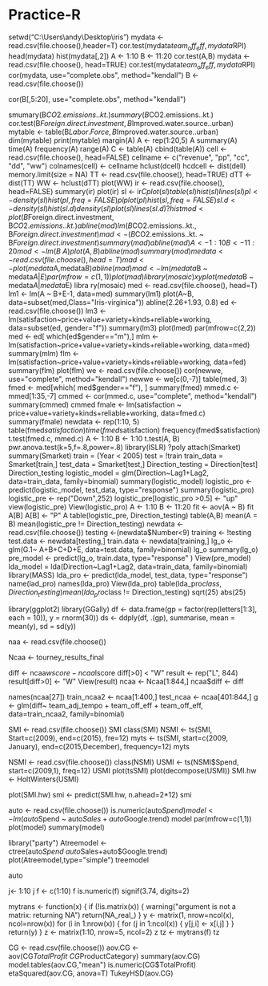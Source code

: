 # Practice-R
setwd(“C:\\Users\\andy\\Desktop\\iris”)
mydata <- read.csv(file.choose(),header=T)
cor.test(mydata$team_off_eff,mydata$RPI)
head(mydata)
hist(mydata[,2])
A <- 1:10
B <- 11:20
cor.test(A,B)
mydata <- read.csv(file.choose(), head=TRUE)
cor.test(mydata$team_off_eff,mydata$RPI)
cor(mydata, use="complete.obs", method="kendall")
B <- read.csv(file.choose())

cor(B[,5:20], use="complete.obs", method="kendall")

smumary(B$CO2.emissions..kt.)
summary(B$CO2.emissions..kt.)
cor.test(B$Foreign.direct.investment,B$Improved.water.source..urban)
mytable <- table(B$Labor.Force,B$Improved.water.source..urban)
dim(mytable)
print(mytable)
margin(A)
A <- rep(1:20,5)
A
summary(A)
time(A)
frequency(A)
range(A)
C <- table(A)
cbind(table(A))
cell <- read.csv(file.choose(), head=FALSE)
cellname <- c("revenue", "pp", "cc", "dd", "ww")
colnames(cell) <- cellname
hclust(dcell)
hcdcell <- dist(dell)
memory.limit(size = NA)
TT <- read.csv(file.choose(), head=TRUE)
dTT <- dist(TT)
WW <- hclust(dTT)
plot(WW)
ir <- read.csv(file.choose(), head=FALSE)
summary(ir)
plot(ir)
sl <- ir$C
plot(sl)
table(sl)
hist(sl)
lines(sl)
pl <- density(sl)
hist(pl, freq=FALSE)
pl
plot(pl)
hist(sl, freq=FALSE)
sl.d <- density(sl)
hist(sl.d)
density(sl)
plot(sl)
lines(sl.d)
?hist
mod <plot(B$Foreign.direct.investment, B$CO2.emissions..kt.)
abline(mod)
lm(B$CO2.emissions..kt., B$Foreign.direct.investment)
mad <- (B$CO2.emissions..kt. ~ B$Foreign.direct.investment)
summary(mad)
abline(mad)
A <- 1:10
B <- 11:20
mod <- lm(B~A)
plot(A,B)
abline(mod)
summary(mod)
medata <- read.csv(file.choose(), head= T)
mad <- plot(medata$A,medata$B)
abline(mad)
mad <- lm(medata$B ~ medata$A | E)
par(mfrow=c(1,1))
plot(mad)
library(mosaic)
xyplot(medata$B ~ medata$A | medata$E)
libra ry(mosaic)
med <- read.csv(file.choose(), head=T)
lm1 <- lm(A ~ B+E-1, data=med)
summary(lm1)
plot(A~B, data=subset(med,Class="Iris-virginica"))
abline(2.26+1.93, 0.8)
ed <- read.csv(file.choose())
lm3 <- lm(satisfaction~price+value+variety+kinds+reliable+working, data=subset(ed, gender="f"))
summary(lm3)
plot(lmed)
par(mfrow=c(2,2))
med <- ed[ which(ed$gender=="m"),]
mlm <- lm(satisfaction~price+value+variety+kinds+reliable+working, data=med)
summary(mlm)
flm <- lm(satisfaction~price+value+variety+kinds+reliable+working, data=fed)
summary(flm)
plot(flm)
we <- read.csv(file.choose())
cor(newwe, use="complete", method="kendall")
newwe <- we[c(0,-7)]
table(med, 3)
fmed <- med[which( med$gender=="f"), ]
summary(fmed)
mmed.c <- mmed[1:35,-7]
cmmed <- cor(mmed.c, use="complete", method="kendall")
summary(cmmed)
cmmed
fmale <- lm(satisfaction ~ price+value+variety+kinds+reliable+working, data=fmed.c)
summary(fmale)
newdata <- rep(1:10, 5)
table(fmed$satisfaction)
time(fmed$satisfaction)
frequency(fmed$satisfaction)
t.test(fmed.c, mmed.c)
A <- 1:10
B <- 1:10
t.test(A, B)
pwr.anova.test(k=5,f=.8,power=.8)
library(ISLR)
?poly
attach(Smarket)
summary(Smarket)
train = (Year < 2005)
test = !train
train_data = Smarket[train,]
test_data = Smarket[test,]
Direction_testing = Direction[test]
Direction_testing
logistic_model = glm(Direction~Lag1+Lag2, data=train_data, family=binomial)
summary(logistic_model)
logistic_pro <- predict(logistic_model, test_data, type="response")
summary(logistic_pro)
logistic_pre <- rep("Down",252)
logistic_pre[logistic_pro >0.5] <- "up"
view(logistic_pre)
View(logistic_pro)
A <- 1:10
B <- 11:20
fit <- aov(A ~ B)
fit
A[B]
A[B] <- "P"
A
table(logistic_pre, Direction_testing)
table(A,B)
mean(A = B)
mean(logistic_pre != Direction_testing)
newdata <- read.csv(file.choose())
testing <-(newdata$Number<9)
training <- !testing
test.data <- newdata[testing,]
train.data <- newdata[training,]
lg_o <- glm(G.1~ A+B+C+D+E, data=test.data, family=binomial)
lg_o
summary(lg_o)
pre_model <- predict(lg_o, train.data, type="response" )
View(pre_model)
lda_model = lda(Direction~Lag1+Lag2, data=train_data, family=binomial)
library(MASS)
lda_pro <- predict(lda_model, test_data, type="response")
name(lad_pro)
names(lda_pro)
View(lda_pro)
table(lda_pro$class, Direction_testing)
mean(lda_pro$class != Direction_testing)
sqrt(25)
abs(25)



library(ggplot2)
library(GGally)
df <- data.frame(gp = factor(rep(letters[1:3], each = 10)),
                 y = rnorm(30))
ds <- ddply(df, .(gp), summarise, mean = mean(y), sd = sd(y))

naa <- read.csv(file.choose())

Ncaa <- tourney_results_final

diff <- ncaa$wscore - ncaa$lscore
diff[>0] < "W"
result <- rep("L", 844)
result[diff>0] <- "W"
View(result)
ncaa <- Ncaa[1:844,]
ncaa$diff <- diff

names(ncaa[27])
train_ncaa2 <- ncaa[1:400,]
test_ncaa <- ncaa[401:844,]
g <- glm(diff~ team_adj_tempo + team_off_eff + team_off_eff, data=train_ncaa2, family=binomial)


SMI <- read.csv(file.choose())
SMI
class(SMI)
NSMI <- ts(SMI, Start=c(2009), end=c(2015), fre=12)
myts <- ts(SMI, start=c(2009, January), end=c(2015,December), frequency=12)
myts

NSMI <- read.csv(file.choose())
class(NSMI)
USMI <- ts(NSMI$Spend, start=c(2009,1), freq=12)
USMI
plot(tsSMI)
plot(decompose(USMI))
SMI.hw <- HoltWinters(USMI)

plot(SMI.hw)
smi <- predict(SMI.hw, n.ahead=2*12)
smi

auto <- read.csv(file.choose())
is.numeric(auto$Spend)
model <- lm(auto$Spend ~ auto$Sales+auto$Google.trend)
model
par(mfrow=c(1,1))
plot(model)
summary(model)

library("party")
Atreemodel <- ctree(auto$Spend ~ auto$Sales+auto$Google.trend)
plot(Atreemodel,type="simple")
treemodel

auto

j<- 1:10
j
f <- c(1:10)
f
is.numeric(f)
signif(3.74, digits=2)

mytrans <- function(x) { 
  if (!is.matrix(x)) {
    warning("argument is not a matrix: returning NA")
    return(NA_real_)
  }
  y <- matrix(1, nrow=ncol(x), ncol=nrow(x)) 
  for (i in 1:nrow(x)) {
    for (j in 1:ncol(x)) {
      y[j,i] <- x[i,j] 
    }
  }
  return(y)
}
z <- matrix(1:10, nrow=5, ncol=2)
z
tz <- mytrans(f)
tz

CG <- read.csv(file.choose())
aov.CG <- aov(CG$TotalProfit~CG$ProductCategory)
summary(aov.CG)
model.tables(aov.CG,"mean")
is.numeric(CG$TotalProfit)
etaSquared(aov.CG, anova=T)
TukeyHSD(aov.CG)
